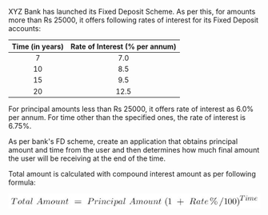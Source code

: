 XYZ Bank has launched its Fixed Deposit Scheme. As per this, for amounts more than Rs 25000, it offers following rates of interest for its Fixed Deposit accounts:

| Time (in years) | Rate of Interest (% per annum) |
|:---------------:|:------------------------------:|
|        7        |               7.0              |
|        10       |               8.5              |
|        15       |               9.5              |
|        20       |              12.5              |

For principal amounts less than Rs 25000, it offers rate of interest as 6.0% per annum. For time other than the specified ones, the rate of interest is 6.75%.

As per bank's FD scheme, create an application that obtains principal amount and time from the user and then determines how much final amount the user will be receiving at the end of the time.

Total amount is calculated with compound interest amount as per following formula:

![Equation for Total Amount](./images/Equation.png)
